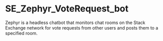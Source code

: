 SE_Zephyr_VoteRequest_bot
=========================

Zephyr is a headless chatbot that monitors chat rooms on the Stack Exchange network for vote requests from other users and posts them to a specified room.
